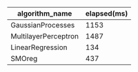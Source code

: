 |algorithm_name|elapsed(ms)
|-|-
|GaussianProcesses|1153
|MultilayerPerceptron|1487
|LinearRegression|134
|SMOreg|437
